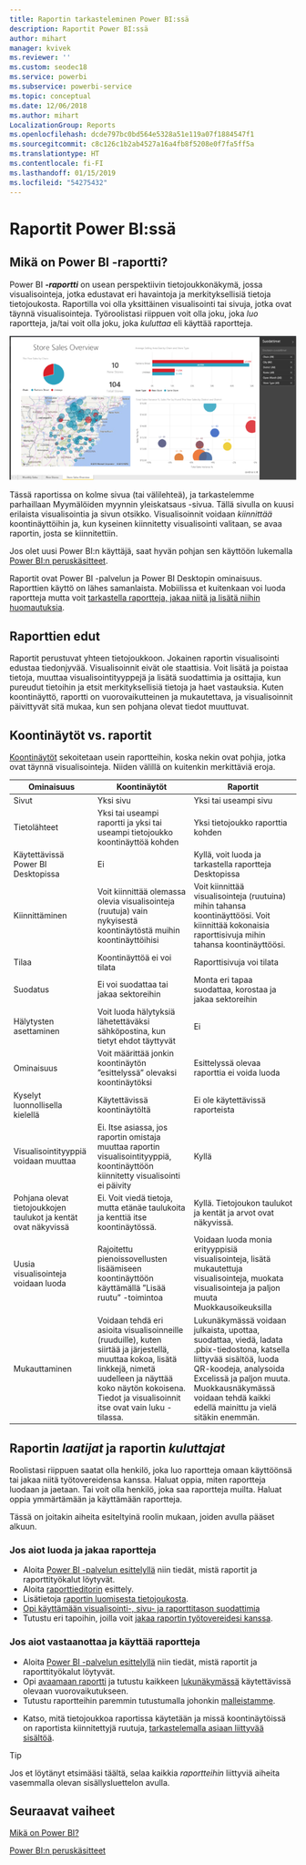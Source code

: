 ```yaml
---
title: Raportin tarkasteleminen Power BI:ssä
description: Raportit Power BI:ssä
author: mihart
manager: kvivek
ms.reviewer: ''
ms.custom: seodec18
ms.service: powerbi
ms.subservice: powerbi-service
ms.topic: conceptual
ms.date: 12/06/2018
ms.author: mihart
LocalizationGroup: Reports
ms.openlocfilehash: dcde797bc0bd564e5328a51e119a07f1884547f1
ms.sourcegitcommit: c8c126c1b2ab4527a16a4fb8f5208e0f7fa5ff5a
ms.translationtype: HT
ms.contentlocale: fi-FI
ms.lasthandoff: 01/15/2019
ms.locfileid: "54275432"
---
```

# <a name="reports-in-power-bi"></a>Raportit Power BI:ssä
## <a name="what-is-a-power-bi-report"></a>Mikä on Power BI -raportti?
Power BI ***-raportti*** on usean perspektiivin tietojoukkonäkymä, jossa visualisointeja, jotka edustavat eri havaintoja ja merkityksellisiä tietoja tietojoukosta.  Raportilla voi olla yksittäinen visualisointi tai sivuja, jotka ovat täynnä visualisointeja. Työroolistasi riippuen voit olla joku, joka *luo* raportteja, ja/tai voit olla joku, joka *kuluttaa* eli käyttää raportteja.

![raporttisivu](./media/end-user-reports/reportview.png)

Tässä raportissa on kolme sivua (tai välilehteä), ja tarkastelemme parhaillaan Myymälöiden myynnin yleiskatsaus -sivua. Tällä sivulla on kuusi erilaista visualisointia ja sivun otsikko. Visualisoinnit voidaan *kiinnittää* koontinäyttöihin ja, kun kyseinen kiinnitetty visualisointi valitaan, se avaa raportin, josta se kiinnitettiin.

Jos olet uusi Power BI:n käyttäjä, saat hyvän pohjan sen käyttöön lukemalla [Power BI:n peruskäsitteet](end-user-basic-concepts.md).

Raportit ovat Power BI -palvelun ja Power BI Desktopin ominaisuus. Raporttien käyttö on lähes samanlaista. Mobiilissa et kuitenkaan voi luoda raportteja mutta voit [tarkastella raportteja, jakaa niitä ja lisätä niihin huomautuksia](mobile/mobile-reports-in-the-mobile-apps.md).

## <a name="advantages-of-reports"></a>Raporttien edut
Raportit perustuvat yhteen tietojoukkoon. Jokainen raportin visualisointi edustaa tiedonjyvää. Visualisoinnit eivät ole staattisia. Voit lisätä ja poistaa tietoja, muuttaa visualisointityyppejä ja lisätä suodattimia ja osittajia, kun pureudut tietoihin ja etsit merkityksellisiä tietoja ja haet vastauksia. Kuten koontinäyttö, raportti on vuorovaikutteinen ja mukautettava, ja visualisoinnit päivittyvät sitä mukaa, kun sen pohjana olevat tiedot muuttuvat.

## <a name="dashboards-versus-reports"></a>Koontinäytöt vs. raportit
[Koontinäytöt](end-user-dashboards.md) sekoitetaan usein raportteihin, koska nekin ovat pohjia, jotka ovat täynnä visualisointeja. Niiden välillä on kuitenkin merkittäviä eroja.  

| **Ominaisuus** | **Koontinäytöt** | **Raportit** |
| --- | --- | --- |
| Sivut |Yksi sivu |Yksi tai useampi sivu |
| Tietolähteet |Yksi tai useampi raportti ja yksi tai useampi tietojoukko koontinäyttöä kohden |Yksi tietojoukko raporttia kohden |
| Käytettävissä Power BI Desktopissa |Ei |Kyllä, voit luoda ja tarkastella raportteja Desktopissa |
| Kiinnittäminen |Voit kiinnittää olemassa olevia visualisointeja (ruutuja) vain nykyisestä koontinäytöstä muihin koontinäyttöihisi |Voit kiinnittää visualisointeja (ruutuina) mihin tahansa koontinäyttöösi. Voit kiinnittää kokonaisia raporttisivuja mihin tahansa koontinäyttöösi. |
| Tilaa |Koontinäyttöä ei voi tilata |Raporttisivuja voi tilata |
| Suodatus |Ei voi suodattaa tai jakaa sektoreihin |Monta eri tapaa suodattaa, korostaa ja jakaa sektoreihin |
| Hälytysten asettaminen |Voit luoda hälytyksiä lähetettäväksi sähköpostina, kun tietyt ehdot täyttyvät |Ei |
| Ominaisuus |Voit määrittää jonkin koontinäytön ”esittelyssä” olevaksi koontinäytöksi |Esittelyssä olevaa raporttia ei voida luoda |
| Kyselyt luonnollisella kielellä |Käytettävissä koontinäytöltä |Ei ole käytettävissä raporteista |
| Visualisointityyppiä voidaan muuttaa |Ei. Itse asiassa, jos raportin omistaja muuttaa raportin visualisointityyppiä, koontinäyttöön kiinnitetty visualisointi ei päivity |Kyllä |
| Pohjana olevat tietojoukkojen taulukot ja kentät ovat näkyvissä |Ei. Voit viedä tietoja, mutta etänäe taulukoita ja kenttiä itse koontinäytössä. |Kyllä. Tietojoukon taulukot ja kentät ja arvot ovat näkyvissä. |
| Uusia visualisointeja voidaan luoda |Rajoitettu pienoissovellusten lisäämiseen koontinäyttöön käyttämällä ”Lisää ruutu” -toimintoa |Voidaan luoda monia erityyppisiä visualisointeja, lisätä mukautettuja visualisointeja, muokata visualisointeja ja paljon muuta Muokkausoikeuksilla |
| Mukauttaminen |Voidaan tehdä eri asioita visualisoinneille (ruuduille), kuten siirtää ja järjestellä, muuttaa kokoa, lisätä linkkejä, nimetä uudelleen ja näyttää koko näytön kokoisena. Tiedot ja visualisoinnit itse ovat vain luku -tilassa. |Lukunäkymässä voidaan julkaista, upottaa, suodattaa, viedä, ladata .pbix-tiedostona, katsella liittyvää sisältöä, luoda QR-koodeja, analysoida Excelissä ja paljon muuta.  Muokkausnäkymässä voidaan tehdä kaikki edellä mainittu ja vielä sitäkin enemmän. |

## <a name="report-creators-and-report-consumers"></a>Raportin ***laatijat*** ja raportin ***kuluttajat***
Roolistasi riippuen saatat olla henkilö, joka luo raportteja omaan käyttöönsä tai jakaa niitä työtovereidensa kanssa. Haluat oppia, miten raportteja luodaan ja jaetaan. Tai voit olla henkilö, joka saa raportteja muilta. Haluat oppia ymmärtämään ja käyttämään raportteja.

Tässä on joitakin aiheita esiteltyinä roolin mukaan, joiden avulla pääset alkuun.

### <a name="if-you-will-be-creating-and-sharing-reports"></a>Jos aiot luoda ja jakaa raportteja
* Aloita [Power BI -palvelun esittelyllä](end-user-basic-concepts.md) niin tiedät, mistä raportit ja raporttityökalut löytyvät.
* Aloita [raporttieditorin](../service-the-report-editor-take-a-tour.md) esittely.
* Lisätietoja [raportin luomisesta tietojoukosta](../service-report-create-new.md).
* [Opi käyttämään visualisointi-, sivu- ja raporttitason suodattimia](end-user-report-filter.md)
* Tutustu eri tapoihin, joilla voit [jakaa raportin työtovereidesi kanssa](../service-share-dashboards.md).

### <a name="if-you-will-be-receiving-and-consuming-reports"></a>Jos aiot vastaanottaa ja käyttää raportteja
* Aloita [Power BI -palvelun esittelyllä](end-user-basic-concepts.md) niin tiedät, mistä raportit ja raporttityökalut löytyvät.
* Opi [avaamaan raportti](end-user-report-open.md) ja tutustu kaikkeen [lukunäkymässä](end-user-reading-view.md) käytettävissä olevaan vuorovaikutukseen.
* Tutustu raportteihin paremmin tutustumalla johonkin [malleistamme](../sample-tutorial-connect-to-the-samples.md).  
<!--* Don't need the report any more? You can [remove it](../service-delete.md).-->
* Katso, mitä tietojoukkoa raportissa käytetään ja missä koontinäytöissä on raportista kiinnitettyjä ruutuja, [tarkastelemalla asiaan liittyvää sisältöä](end-user-related.md).

> [!TIP]
> Jos et löytänyt etsimääsi täältä, selaa kaikkia *raportteihin* liittyviä aiheita vasemmalla olevan sisällysluettelon avulla.
> 
> 

## <a name="next-steps"></a>Seuraavat vaiheet
[Mikä on Power BI?](../power-bi-overview.md) 

[Power BI:n peruskäsitteet](end-user-basic-concepts.md)

